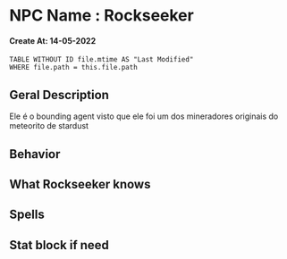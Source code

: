 # NPC Name : Rockseeker
#### Create At: 14-05-2022
```dataview  
TABLE WITHOUT ID file.mtime AS "Last Modified"  
WHERE file.path = this.file.path  
```

## Geral Description

Ele é o bounding agent visto que ele foi um dos mineradores originais do meteorito de stardust


## Behavior


## What Rockseeker knows


## Spells



## Stat block if need

